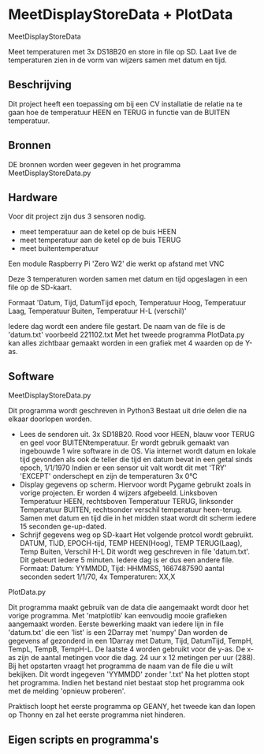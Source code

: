 # MeetDisplayStoreData + PlotData

MeetDisplayStoreData

Meet temperaturen met 3x DS18B20 en store in file op SD. Laat live de temperaturen zien in de vorm van wijzers samen met datum en tijd.

## Beschrijving
Dit project heeft een toepassing om bij een CV installatie de relatie na te gaan hoe de temperatuur HEEN en TERUG in functie van de BUITEN temperatuur.

## Bronnen
DE bronnen worden weer gegeven in het programma MeetDisplayStoreData.py

## Hardware
Voor dit project zijn dus 3 sensoren nodig.
- meet temperatuur aan de ketel op de buis HEEN
- meet temperatuur aan de ketel op de buis TERUG
- meet buitentemperatuur

Een module Raspberry Pi 'Zero W2' die werkt op afstand met VNC  

Deze 3 temperaturen worden samen met datum en tijd opgeslagen in een file op de SD-kaart.

Formaat 'Datum, Tijd, DatumTijd epoch, Temperatuur Hoog, Temperatuur Laag, Temperatuur Buiten, Temperatuur H-L (verschil)'

Iedere dag wordt een andere file gestart. De naam van de file is de 'datum.txt' voorbeeld 221102.txt 
Met het tweede programma PlotData.py kan alles zichtbaar gemaakt worden in een grafiek met 4 waarden op de Y-as.

## Software
MeetDisplayStoreData.py

Dit programma wordt geschreven in Python3
Bestaat uit drie delen die na elkaar doorlopen worden.
 - Lees de sendoren uit. 3x SD18B20. Rood voor HEEN, blauw voor TERUG en geel voor BUITENtemperatuur.
    Er wordt gebruik gemaakt van ingebouwde 1 wire software in de OS.
    Via internet wordt datum en lokale tijd gevonden als ook de teller die tijd en datum bevat in een getal sinds epoch, 1/1/1970
    Indien er een sensor uit valt wordt dit met 'TRY' 'EXCEPT' onderschept en zijn de temperaturen 3x 0°C  
 - Display gegevens op scherm. Hiervoor wordt Pygame gebruikt zoals in vorige projecten.
    Er worden 4 wijzers afgebeeld. Linksboven Temperatuur HEEN, rechtsboven Temperatuur TERUG, linksonder Temperatuur BUITEN, 
    rechtsonder verschil temperatuur heen-terug. Samen met datum en tijd die in het midden staat wordt dit scherm iedere 15 seconden ge-up-dated.
 - Schrijf gegevens weg op SD-kaart
    Het volgende protcol wordt gebruikt. DATUM, TIJD, EPOCH-tijd, TEMP HEEN(Hoog), TEMP TERUG(Laag), Temp Buiten, Verschil H-L
    Dit wordt weg geschreven in file 'datum.txt'. Dit gebeurt iedere 5 minuten. Iedere dag is er dus een andere file.
    Formaat: Datum: YYMMDD, Tijd: HHMMSS, 1667487590 aantal seconden sedert 1/1/70, 4x Temperaturen: XX,X

PlotData.py

Dit programma maakt gebruik van de data die aangemaakt wordt door het vorige programma. Met 'matplotlib' kan eenvoudig mooie grafieken aangemaakt worden.
Eerste bewerking maakt van iedere lijn in file 'datum.txt' die een 'list' is een 2Darray met 'numpy'
Dan worden de gegevens af gezonderd in een 1Darray met Datum, Tijd, DatumTijd, TempH, TempL, TempB, TempH-L.
De laatste 4 worden gebruikt voor de y-as. De x-as zijn de aantal metingen voor die dag. 24 uur x 12 metingen per uur (288).
Bij het opstarten vraagt het programma de naam van de file die u wilt bekijken. Dit wordt ingegeven 'YYMMDD' zonder '.txt'
Na het plotten stopt het programma. Indien het bestand niet bestaat stop het programma ook met de melding 'opnieuw proberen'.

Praktisch loopt het eerste programma op GEANY, het tweede kan dan lopen op Thonny en zal het eerste programma niet hinderen.




## Eigen scripts en programma's
